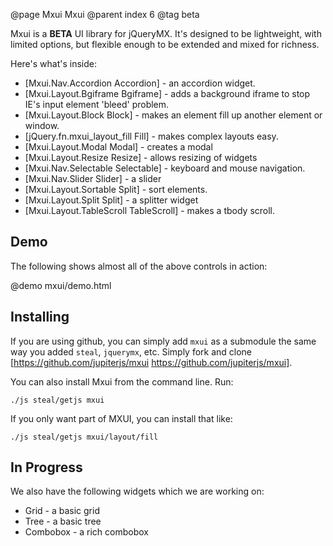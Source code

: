 @page Mxui Mxui
@parent index 6
@tag beta

Mxui is a __BETA__ UI library for 
jQueryMX.  It's designed to be lightweight, 
with limited options, but flexible enough
to be extended and mixed for richness.  

Here's what's inside:

  - [Mxui.Nav.Accordion Accordion] - an accordion widget.
  - [Mxui.Layout.Bgiframe Bgiframe] - adds a background iframe to stop IE's input element 'bleed' problem.
  - [Mxui.Layout.Block Block] - makes an element fill up another element or window.
  - [jQuery.fn.mxui\_layout\_fill Fill] - makes complex layouts easy.
  - [Mxui.Layout.Modal Modal] - creates a modal
  - [Mxui.Layout.Resize Resize] - allows resizing of widgets
  - [Mxui.Nav.Selectable Selectable] - keyboard and mouse navigation.
  - [Mxui.Nav.Slider Slider] - a slider
  - [Mxui.Layout.Sortable Split] - sort elements.
  - [Mxui.Layout.Split Split] - a splitter widget
  - [Mxui.Layout.TableScroll TableScroll] - makes a tbody scroll.

## Demo

The following shows almost all of the above controls in action:
   
@demo mxui/demo.html

## Installing

If you are using github, you can simply add `mxui` as a submodule
the same way you added `steal`, `jquerymx`, etc.  Simply
fork and clone 
[https://github.com/jupiterjs/mxui https://github.com/jupiterjs/mxui].

You can also install Mxui from the command line.  Run:

    ./js steal/getjs mxui
    
If you only want part of MXUI, you can install that like:

    ./js steal/getjs mxui/layout/fill
    


## In Progress

We also have the following widgets which we are working on:

  - Grid - a basic grid
  - Tree - a basic tree
  - Combobox - a rich combobox 

